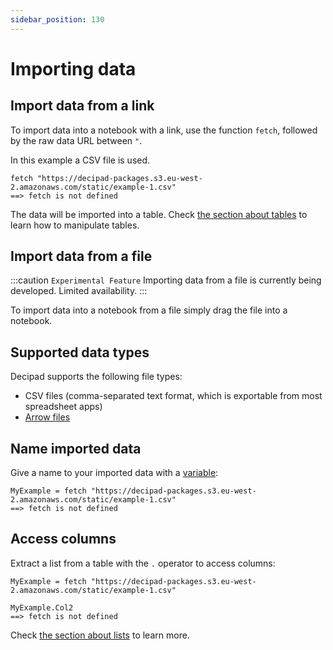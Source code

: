```yaml
---
sidebar_position: 130
---
```


# Importing data

## Import data from a link

To import data into a notebook with a link, use the function `fetch`, followed by the raw data URL between `"`.

In this example a CSV file is used.

```deci live
fetch "https://decipad-packages.s3.eu-west-2.amazonaws.com/static/example-1.csv"
==> fetch is not defined
```

The data will be imported into a table.
Check [the section about tables](/docs/data-organization/tables) to learn how to manipulate tables.

## Import data from a file

:::caution `Experimental Feature`
Importing data from a file is currently being developed. Limited availability.
:::

To import data into a notebook from a file simply drag the file into a notebook.

## Supported data types

Decipad supports the following file types:

- CSV files (comma-separated text format, which is exportable from most spreadsheet apps)
- [Arrow files](https://arrow.apache.org)

## Name imported data

Give a name to your imported data with a [variable](../language/variables):

```deci live
MyExample = fetch "https://decipad-packages.s3.eu-west-2.amazonaws.com/static/example-1.csv"
==> fetch is not defined
```

## Access columns

Extract a list from a table with the `.` operator to access columns:

```deci live
MyExample = fetch "https://decipad-packages.s3.eu-west-2.amazonaws.com/static/example-1.csv"

MyExample.Col2
==> fetch is not defined
```

Check [the section about lists](/docs/data-organization/lists) to learn more.
